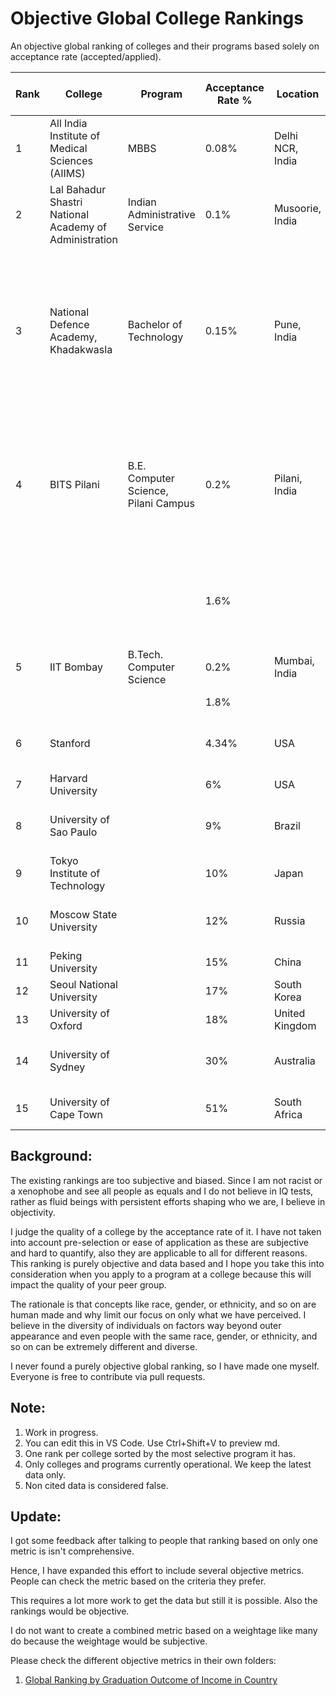 # Objective Global College Rankings
An objective global ranking of colleges and their programs based solely on acceptance rate (accepted/applied).

| Rank | College | Program | Acceptance Rate % | Location | Year of data | Citations | Notes |
|----------|----------|----------|----------|----------|----------|----------|----------|
| 1  | All India Institute of Medical Sciences (AIIMS) | MBBS | 0.08% | Delhi NCR, India |  | 1. https://www.univariety.com/college/All-India-Institute-of-Medical-Sciences-AIIMS-New-Delhi/3367de29<br />2. https://www.sup.org/books/title/?id=30638 | The best in the world. |
| 2  | Lal Bahadur Shastri National Academy of Administration | Indian Administrative Service | 0.1% | Musoorie, India | 2019 | https://byjus.com/free-ias-prep/upsc-exam-success-rate-statistics-to-crack-the-exam-easily/ | Leads to a direct government job. |
| 3  | National Defence Academy, Khadakwasla | Bachelor of Technology | 0.15% | Pune, India  |  | https://byjusexamprep.com/nda-exam/nda-vs-iit | Leads to a direct government job. Admission only on merit on standarized tests. No affirmative action or special seats. |
| 4  | BITS Pilani | B.E. Computer Science, Pilani Campus | 0.2% | Pilani, India |  | PLACEHOLDER | Admission only on pure objective merit on MCQ test. No affirmative action or special seats. | 
|   |  |  | 1.6% |  | 2022 | 1. https://www.businessinsider.in/tech/inside-the-worlds-most-exclusive-university-where-the-acceptance-rate-is-just-1-5/articleshow/59164594.cms<br />2. https://www.yourroadabroad.com/acceptance-rate-of-bits-pilani/ | |
| 5  | IIT Bombay | B.Tech. Computer Science | 0.2% | Mumbai, India | 2023 | https://iitnotablealumni.com/indian-institute-of-technology-acceptance-rate/ | Unofficial figure |
|   |  |  | 1.8% |  | 2023 | https://iitnotablealumni.com/indian-institute-of-technology-acceptance-rate/ |  |
| 6  | Stanford |  | 4.34% | USA | 2023 | https://stanforddaily.com/2019/12/17/stanford-admit-rate-falls-to-record-low-4-34-for-class-of-2023/ | The best in the North American continent. |
| 7  | Harvard University |  | 6% | USA |  | https://www.oedb.org/rankings/acceptance-rate/ | |
| 8  | University of Sao Paulo |  | 9%  | Brazil |  | https://edurank.org/geo/br/ | The best in the South American continent. |
| 9  | Tokyo Institute of Technology |  | 10% | Japan |  | https://globalscholarships.com/universities-in-japan-lowest-acceptance-rates/ | |
| 10  | Moscow State University |  | 12% | Russia |  | https://edurank.org/geo/ru/ | The best in the European continent. |
| 11  | Peking University |  | 15% | China |  | https://www.istudy-china.com/10-china-universities-with-lowest-acceptance-rates/ | |
| 12  | Seoul National University |  | 17% | South Korea |  | https://edurank.org/geo/kr/ | |
| 13 | University of Oxford |  | 18% | United Kingdom |  | https://edurank.org/geo/eu/ | |
| 14 | University of Sydney |  | 30% | Australia |  | https://globalscholarships.com/universities-in-australia-lowest-acceptance-rates/ | The best in the Australian continent. |
| 15 | University of Cape Town |  | 51% | South Africa |  | https://careerkarma.com/blog/best-universities-in-africa/ | The best in the African continent. |

## Background:
The existing rankings are too subjective and biased. Since I am not racist or a xenophobe and see all people as equals and I do not believe in IQ tests, rather as fluid beings with persistent efforts shaping who we are, I believe in objectivity. 

I judge the quality of a college by the acceptance rate of it. I have not taken into account pre-selection or ease of application as these are subjective and hard to quantify, also they are applicable to all for different reasons. This ranking is purely objective and data based and I hope you take this into consideration when you apply to a program at a college because this will impact the quality of your peer group.

The rationale is that concepts like race, gender, or ethnicity, and so on are human made and why limit our focus on only what we have perceived. I believe in the diversity of individuals on factors way beyond outer appearance and even people with the same race, gender, or ethnicity, and so on can be extremely different and diverse.

I never found a purely objective global ranking, so I have made one myself. Everyone is free to contribute via pull requests.


## Note: 
1. Work in progress.
2. You can edit this in VS Code. Use Ctrl+Shift+V to preview md.
3. One rank per college sorted by the most selective program it has.
4. Only colleges and programs currently operational. We keep the latest data only.
5. Non cited data is considered false.


## Update:
I got some feedback after talking to people that ranking based on only one metric is isn't comprehensive.

Hence, I have expanded this effort to include several objective metrics.
People can check the metric based on the criteria they prefer. 

This requires a lot more work to get the data but still it is possible. Also the rankings would be objective.

I do not want to create a combined metric based on a weightage like many do because the weightage would be subjective.


Please check the different objective metrics in their own folders:

1. [Global Ranking by Graduation Outcome of Income in Country](GlobalRankingByGraduationOutcome/README.md)
